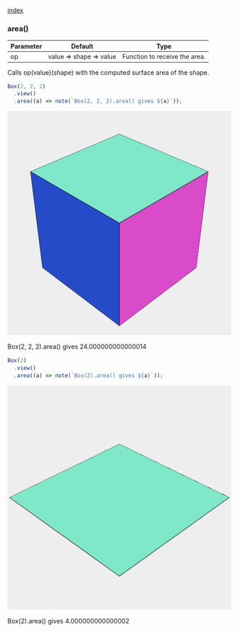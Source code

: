 [index](../../nb/api/index.md)
### area()
Parameter|Default|Type
---|---|---
op|value => shape => value|Function to receive the area.

Calls op(value)(shape) with the computed surface area of the shape.

```JavaScript
Box(2, 2, 2)
  .view()
  .area((a) => note(`Box(2, 2, 2).area() gives ${a}`));
```

![Image](area.md.0.png)

Box(2, 2, 2).area() gives 24.000000000000014

```JavaScript
Box(2)
  .view()
  .area((a) => note(`Box(2).area() gives ${a}`));
```

![Image](area.md.1.png)

Box(2).area() gives 4.000000000000002
